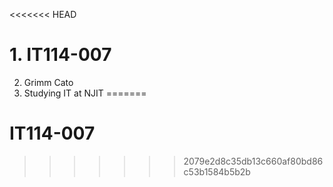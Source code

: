 <<<<<<< HEAD
# 1. IT114-007
2. Grimm Cato
3. Studying IT at NJIT
=======
# IT114-007
>>>>>>> 2079e2d8c35db13c660af80bd86c53b1584b5b2b
